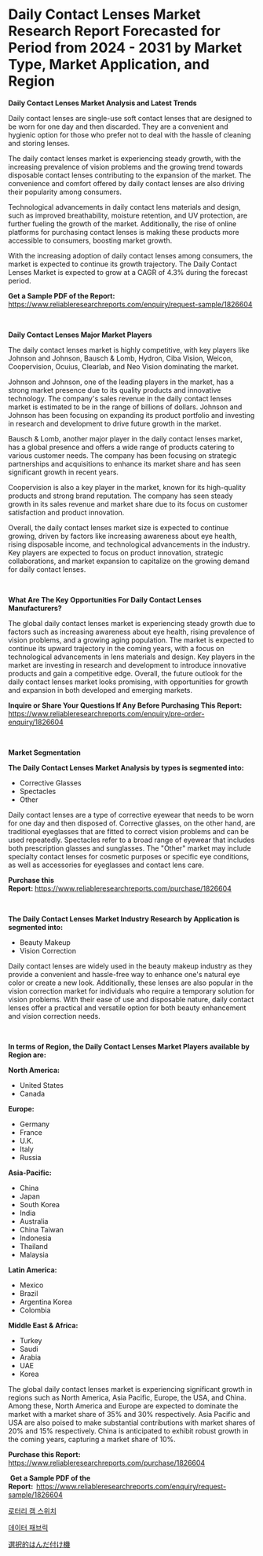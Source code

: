 <p><h1>Daily Contact Lenses Market Research Report Forecasted for Period from 2024 -  2031 by Market Type, Market Application, and Region</h1></p><p><strong>Daily Contact Lenses Market Analysis and Latest Trends</strong></p>
<p><p>Daily contact lenses are single-use soft contact lenses that are designed to be worn for one day and then discarded. They are a convenient and hygienic option for those who prefer not to deal with the hassle of cleaning and storing lenses.</p><p>The daily contact lenses market is experiencing steady growth, with the increasing prevalence of vision problems and the growing trend towards disposable contact lenses contributing to the expansion of the market. The convenience and comfort offered by daily contact lenses are also driving their popularity among consumers.</p><p>Technological advancements in daily contact lens materials and design, such as improved breathability, moisture retention, and UV protection, are further fueling the growth of the market. Additionally, the rise of online platforms for purchasing contact lenses is making these products more accessible to consumers, boosting market growth.</p><p>With the increasing adoption of daily contact lenses among consumers, the market is expected to continue its growth trajectory. The Daily Contact Lenses Market is expected to grow at a CAGR of 4.3% during the forecast period.</p></p>
<p><strong>Get a Sample PDF of the Report:&nbsp;</strong> <a href="https://www.reliableresearchreports.com/enquiry/request-sample/1826604">https://www.reliableresearchreports.com/enquiry/request-sample/1826604</a></p>
<p>&nbsp;</p>
<p><strong>Daily Contact Lenses Major Market Players</strong></p>
<p><p>The daily contact lenses market is highly competitive, with key players like Johnson and Johnson, Bausch & Lomb, Hydron, Ciba Vision, Weicon, Coopervision, Ocuius, Clearlab, and Neo Vision dominating the market. </p><p>Johnson and Johnson, one of the leading players in the market, has a strong market presence due to its quality products and innovative technology. The company's sales revenue in the daily contact lenses market is estimated to be in the range of billions of dollars. Johnson and Johnson has been focusing on expanding its product portfolio and investing in research and development to drive future growth in the market. </p><p>Bausch & Lomb, another major player in the daily contact lenses market, has a global presence and offers a wide range of products catering to various customer needs. The company has been focusing on strategic partnerships and acquisitions to enhance its market share and has seen significant growth in recent years. </p><p>Coopervision is also a key player in the market, known for its high-quality products and strong brand reputation. The company has seen steady growth in its sales revenue and market share due to its focus on customer satisfaction and product innovation. </p><p>Overall, the daily contact lenses market size is expected to continue growing, driven by factors like increasing awareness about eye health, rising disposable income, and technological advancements in the industry. Key players are expected to focus on product innovation, strategic collaborations, and market expansion to capitalize on the growing demand for daily contact lenses.</p></p>
<p>&nbsp;</p>
<p><strong>What Are The Key Opportunities For Daily Contact Lenses Manufacturers?</strong></p>
<p><p>The global daily contact lenses market is experiencing steady growth due to factors such as increasing awareness about eye health, rising prevalence of vision problems, and a growing aging population. The market is expected to continue its upward trajectory in the coming years, with a focus on technological advancements in lens materials and design. Key players in the market are investing in research and development to introduce innovative products and gain a competitive edge. Overall, the future outlook for the daily contact lenses market looks promising, with opportunities for growth and expansion in both developed and emerging markets.</p></p>
<p><strong>Inquire or Share Your Questions If Any Before Purchasing This Report:</strong> <a href="https://www.reliableresearchreports.com/enquiry/pre-order-enquiry/1826604">https://www.reliableresearchreports.com/enquiry/pre-order-enquiry/1826604</a></p>
<p>&nbsp;</p>
<p><strong>Market Segmentation</strong></p>
<p><strong>The Daily Contact Lenses Market Analysis by types is segmented into:</strong></p>
<p><ul><li>Corrective Glasses</li><li>Spectacles</li><li>Other</li></ul></p>
<p><p>Daily contact lenses are a type of corrective eyewear that needs to be worn for one day and then disposed of. Corrective glasses, on the other hand, are traditional eyeglasses that are fitted to correct vision problems and can be used repeatedly. Spectacles refer to a broad range of eyewear that includes both prescription glasses and sunglasses. The "Other" market may include specialty contact lenses for cosmetic purposes or specific eye conditions, as well as accessories for eyeglasses and contact lens care.</p></p>
<p><strong>Purchase this Report:&nbsp;</strong><a href="https://www.reliableresearchreports.com/purchase/1826604">https://www.reliableresearchreports.com/purchase/1826604</a></p>
<p>&nbsp;</p>
<p><strong>The Daily Contact Lenses Market Industry Research by Application is segmented into:</strong></p>
<p><ul><li>Beauty Makeup</li><li>Vision Correction</li></ul></p>
<p><p>Daily contact lenses are widely used in the beauty makeup industry as they provide a convenient and hassle-free way to enhance one's natural eye color or create a new look. Additionally, these lenses are also popular in the vision correction market for individuals who require a temporary solution for vision problems. With their ease of use and disposable nature, daily contact lenses offer a practical and versatile option for both beauty enhancement and vision correction needs.</p></p>
<p>&nbsp;</p>
<p><strong>In terms of Region, the Daily Contact Lenses Market Players available by Region are:</strong></p>
<p>
    <p> <strong> North America: </strong>
        <ul>
            <li>United States</li>
            <li>Canada</li>
        </ul>
        </p> 
    <p> <strong> Europe: </strong>
        <ul>
            <li>Germany</li>
            <li>France</li>
            <li>U.K.</li>
            <li>Italy</li>
            <li>Russia</li>
        </ul>
        </p> 
    <p> <strong> Asia-Pacific: </strong>
        <ul>
            <li>China</li>
            <li>Japan</li>
            <li>South Korea</li>
            <li>India</li>
            <li>Australia</li>
            <li>China Taiwan</li>
            <li>Indonesia</li>
            <li>Thailand</li>
            <li>Malaysia</li>
        </ul>
        </p> 
    <p> <strong> Latin America: </strong>
        <ul>
            <li>Mexico</li>
            <li>Brazil</li>
            <li>Argentina Korea</li>
            <li>Colombia</li>
        </ul>
        </p> 
    <p> <strong> Middle East & Africa: </strong>
        <ul>
            <li>Turkey</li>
            <li>Saudi</li>
            <li>Arabia</li>
            <li>UAE</li>
            <li>Korea</li>
        </ul>
    </p>
    </p>
<p><p>The global daily contact lenses market is experiencing significant growth in regions such as North America, Asia Pacific, Europe, the USA, and China. Among these, North America and Europe are expected to dominate the market with a market share of 35% and 30% respectively. Asia Pacific and USA are also poised to make substantial contributions with market shares of 20% and 15% respectively. China is anticipated to exhibit robust growth in the coming years, capturing a market share of 10%.</p></p>
<p><strong>Purchase this Report: </strong><a href="https://www.reliableresearchreports.com/purchase/1826604">https://www.reliableresearchreports.com/purchase/1826604</a></p>
<p>&nbsp;<strong>Get a Sample PDF of the Report:&nbsp;&nbsp;</strong><a href="https://www.reliableresearchreports.com/enquiry/request-sample/1826604">https://www.reliableresearchreports.com/enquiry/request-sample/1826604</a></p>
<p><strong></strong></p>
<p><p><a href="https://medium.com/@lizaheller2023/%EB%A1%9C%ED%83%80%EB%A6%AC-%EC%BA%A0-%EC%8A%A4%EC%9C%84%EC%B9%98-%EC%8B%9C%EC%9E%A5%EC%9D%80-%EC%8B%9C%EC%9E%A5-%EC%A0%90%EC%9C%A0%EC%9C%A8-%EC%8B%9C%EC%9E%A5-%ED%8A%B8%EB%A0%8C%EB%93%9C-%EB%B0%8F-%EC%8B%9C%EC%9E%A5-%EC%84%B1%EC%9E%A5%EC%97%90-%EB%8C%80%ED%95%9C-%EC%A0%95%EB%B3%B4%EB%A5%BC-%EC%A0%9C%EA%B3%B5%ED%95%A9%EB%8B%88%EB%8B%A4-49fe5526fa26">로터리 캠 스위치</a></p><p><a href="https://medium.com/@everettilkinson56562023/%EB%8D%B0%EC%9D%B4%ED%84%B0-%ED%8C%A8%EB%B8%8C%EB%A6%AD-%EC%8B%9C%EC%9E%A5-%EC%9C%A0%ED%98%95-%EC%9D%91%EC%9A%A9-%EB%B0%8F-%EC%A7%80%EB%A6%AC%EB%B3%84-%EC%A2%85%ED%95%A9-%ED%8F%89%EA%B0%80-06135d19073e">데이터 패브릭</a></p><p><a href="https://medium.com/@marcosoenrt565736/%E9%81%B8%E6%8A%9E%E7%9A%84%E3%81%AF%E3%82%93%E3%81%A0%E4%BB%98%E3%81%91%E6%A9%9F%E5%B8%82%E5%A0%B4%E3%82%B7%E3%82%A7%E3%82%A2%E9%80%B2%E5%8C%96%E3%81%A8%E5%B8%82%E5%A0%B4%E6%88%90%E9%95%B7%E5%8B%95%E5%90%912024%E5%B9%B4%E3%81%8B%E3%82%892031%E5%B9%B4%E3%81%BE%E3%81%A7-1d2d0d3fe997">選択的はんだ付け機</a></p></p>